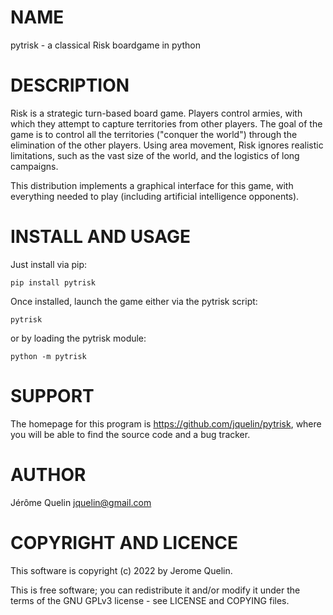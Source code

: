 # NAME

pytrisk - a classical Risk boardgame in python


# DESCRIPTION

Risk is a strategic turn-based board game. Players control armies, with
which they attempt to capture territories from other players. The goal
of the game is to control all the territories ("conquer the world")
through the elimination of the other players. Using area movement, Risk
ignores realistic limitations, such as the vast size of the world, and
the logistics of long campaigns.

This distribution implements a graphical interface for this game, with
everything needed to play (including artificial intelligence opponents).


# INSTALL AND USAGE

Just install via pip:

    pip install pytrisk

Once installed, launch the game either via the pytrisk script:

    pytrisk

or by loading the pytrisk module:

    python -m pytrisk


# SUPPORT

The homepage for this program is https://github.com/jquelin/pytrisk,
where you will be able to find the source code and a bug tracker.


# AUTHOR

Jérôme Quelin <jquelin@gmail.com>


# COPYRIGHT AND LICENCE

This software is copyright (c) 2022 by Jerome Quelin.

This is free software; you can redistribute it and/or modify it under
the terms of the GNU GPLv3 license - see LICENSE and COPYING files.
